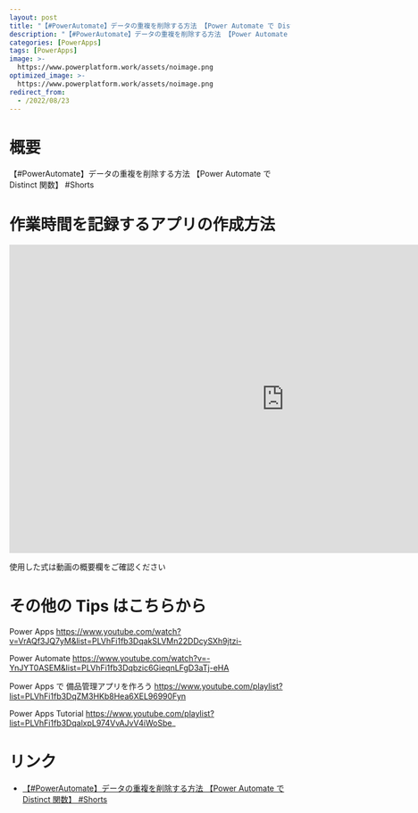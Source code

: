 ```yaml
---
layout: post
title: "【#PowerAutomate】データの重複を削除する方法 【Power Automate で Distinct 関数】 #Shorts"
description: "【#PowerAutomate】データの重複を削除する方法 【Power Automate で Distinct 関数】 #Shortsを動画で分かりやすく解説"
categories: [PowerApps]
tags: [PowerApps]
image: >-
  https://www.powerplatform.work/assets/noimage.png
optimized_image: >-
  https://www.powerplatform.work/assets/noimage.png
redirect_from:
  - /2022/08/23
---
```



#  概要

【#PowerAutomate】データの重複を削除する方法 【Power Automate で Distinct 関数】 #Shorts


# 作業時間を記録するアプリの作成方法

<iframe width="983" height="553" src="https://www.youtube.com/embed/_1uJX8vhfoM" title="YouTube video player" frameborder="0" allow="accelerometer; autoplay; clipboard-write; encrypted-media; gyroscope; picture-in-picture" allowfullscreen></iframe>


使用した式は動画の概要欄をご確認ください


# その他の Tips はこちらから

Power Apps
https://www.youtube.com/watch?v=VrAQf3JQ7yM&list=PLVhFi1fb3DqakSLVMn22DDcySXh9jtzi- 

Power Automate
https://www.youtube.com/watch?v=-YnJYT0ASEM&list=PLVhFi1fb3Dqbzic6GieqnLFgD3aTj-eHA

Power Apps で 備品管理アプリを作ろう
https://www.youtube.com/playlist?list=PLVhFi1fb3DqZM3HKb8Hea6XEL96990Fyn

Power Apps Tutorial
https://www.youtube.com/playlist?list=PLVhFi1fb3DqalxpL974VvAJvV4iWoSbe_

# リンク


- [【#PowerAutomate】データの重複を削除する方法 【Power Automate で Distinct 関数】 #Shorts](https://www.youtube.com/watch?v=_1uJX8vhfoM)

